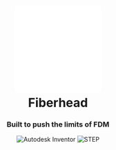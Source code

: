 <div align="center">
<h1 align="center">
<img src="main_icon.png" width=200.0>
<br>Fiberhead
</h1>
<h3>Built to push the limits of FDM</h3>

<p align="center">
<img src="https://img.shields.io/badge/CAD-Autodesk%20Inventor-orange.svg?style&logo=autodesk&logoColor=white" alt="Autodesk Inventor" />
<img src="https://img.shields.io/badge/Export-STEP--Files-lightgrey.svg?style" alt="STEP" />
</p>
</div>



